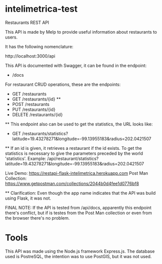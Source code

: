 # intelimetrica-test

Restaurants REST API 

This API is made by Melp to provide useful information about restaurants to users.

It has the following nomenclature:

http://localhost:3000/api

This API is documented with Swagger, it can be found in the endpoint:

- /docs

For restaurant CRUD operations, these are the endpoints:

- GET /restaurants
- GET /restaurants/{id} **
- POST /restaurants
- PUT /restaurants/{id}
- DELETE /restaurants/{id}

** This endpoint also can be used to get the statistics, the URL looks like:
- GET /restaurants/statistics?latitude=19.43278271&longitude=-99.13955183&radius=202.0421507

** If an id is given, it retrieves a restaurant if the id exists. To get the statistics is necessary to give the parameters preceded by the world 'statistics'. Example: /api/restaurant/statistics?latitude=19.43278271&longitude=-99.13955183&radius=202.0421507

Live Demo: https://restapi-flask-intelimetrica.herokuapp.com
Post Man Collection: https://www.getpostman.com/collections/2044b0d4fee1d0776bf8

** Clarification: Even though the app name indicates that the API was build using Flask, it was not.

FINAL NOTE: If the API is tested from /api/docs, apparently this endpoint there's conflict, but if is testes from the Post Man collection or even from the browser there's no problem.

# Tools

This API was made using the Node.js framework Express.js.
The database used is PostreSQL, the intention was to use PostGIS, but it was not used.
